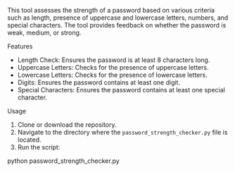 This tool assesses the strength of a password based on various criteria such as length, presence of uppercase and lowercase letters, numbers, and special characters. The tool provides feedback on whether the password is weak, medium, or strong.

 Features

- Length Check: Ensures the password is at least 8 characters long.
- Uppercase Letters: Checks for the presence of uppercase letters.
- Lowercase Letters: Checks for the presence of lowercase letters.
- Digits: Ensures the password contains at least one digit.
- Special Characters: Ensures the password contains at least one special character.

 Usage

1. Clone or download the repository.
2. Navigate to the directory where the `password_strength_checker.py` file is located.
3. Run the script:


python password_strength_checker.py
